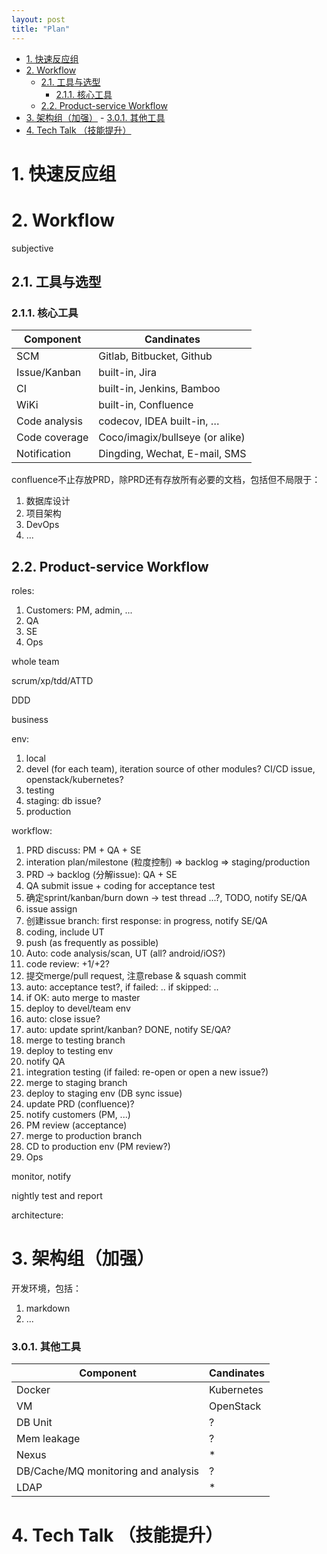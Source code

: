 ```yaml
---
layout: post
title: "Plan"
---
```


<!-- TOC -->

- [1. 快速反应组](#1-%E5%BF%AB%E9%80%9F%E5%8F%8D%E5%BA%94%E7%BB%84)
- [2. Workflow](#2-workflow)
    - [2.1. 工具与选型](#21-%E5%B7%A5%E5%85%B7%E4%B8%8E%E9%80%89%E5%9E%8B)
        - [2.1.1. 核心工具](#211-%E6%A0%B8%E5%BF%83%E5%B7%A5%E5%85%B7)
    - [2.2. Product-service Workflow](#22-product-service-workflow)
- [3. 架构组（加强）](#3-%E6%9E%B6%E6%9E%84%E7%BB%84%EF%BC%88%E5%8A%A0%E5%BC%BA%EF%BC%89)
        - [3.0.1. 其他工具](#301-%E5%85%B6%E4%BB%96%E5%B7%A5%E5%85%B7)
- [4. Tech Talk （技能提升）](#4-tech-talk-%EF%BC%88%E6%8A%80%E8%83%BD%E6%8F%90%E5%8D%87%EF%BC%89)

<!-- /TOC -->

# 1. 快速反应组

# 2. Workflow


subjective

## 2.1. 工具与选型

### 2.1.1. 核心工具
Component | Candinates
----------|-----------
SCM | Gitlab, Bitbucket, Github
Issue/Kanban | built-in, Jira
CI | built-in, Jenkins, Bamboo
WiKi | built-in, Confluence
Code analysis | codecov, IDEA built-in, …
Code coverage | Coco/imagix/bullseye (or alike)
Notification | Dingding, Wechat, E-mail, SMS


confluence不止存放PRD，除PRD还有存放所有必要的文档，包括但不局限于：
1. 数据库设计
1. 项目架构
1. DevOps
1. ...

## 2.2. Product-service Workflow

roles:
1. Customers: PM, admin, ...
1. QA
2. SE
3. Ops

whole team

scrum/xp/tdd/ATTD

DDD

business

env:
1. local
1. devel (for each team), iteration source of other modules? CI/CD issue, openstack/kubernetes?
1. testing
1. staging: db issue?
1. production

workflow:
1. PRD discuss: PM + QA + SE
2. interation plan/milestone (粒度控制) => backlog => staging/production
1. PRD -> backlog (分解issue): QA + SE
1. QA submit issue + coding for acceptance test
1. 确定sprint/kanban/burn down -> test thread ...?, TODO, notify SE/QA
1. issue assign
1. 创建issue branch: first response: in progress, notify SE/QA
1. coding, include UT
1. push (as frequently as possible)
1. Auto: code analysis/scan, UT (all? android/iOS?)
1. code review: +1/+2?
1. 提交merge/pull request, 注意rebase & squash commit
1. auto: acceptance test?, if failed: .. if skipped: ..
1. if OK: auto merge to master
2. deploy to devel/team env
2. auto: close issue?
1. auto: update sprint/kanban? DONE, notify SE/QA?
2. merge to testing branch
1. deploy to testing env
2. notify QA
1. integration testing (if failed: re-open or open a new issue?)
2. merge to staging branch
1. deploy to staging env (DB sync issue)
1. update PRD (confluence)?
2. notify customers (PM, ...)
3. PM review (acceptance)
2. merge to production branch
1. CD to production env (PM review?)
2. Ops

monitor, notify

nightly test and report

architecture:

# 3. 架构组（加强）

开发环境，包括：
1. markdown
1. ...

### 3.0.1. 其他工具
Component | Candinates
----------|-----------
Docker | Kubernetes
VM | OpenStack
DB Unit | ?
Mem leakage | ?
Nexus | *
DB/Cache/MQ monitoring and analysis | ?
LDAP | *

# 4. Tech Talk （技能提升）
